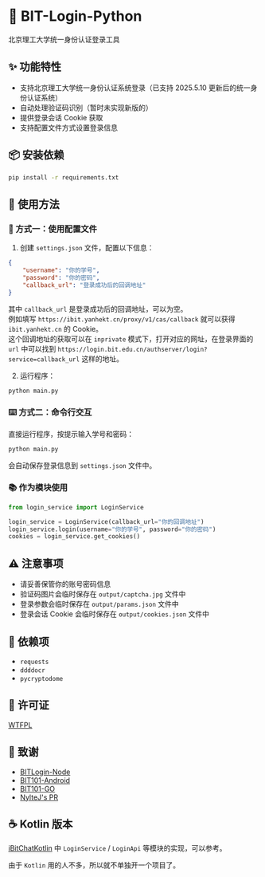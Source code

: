 # 🔑 BIT-Login-Python

北京理工大学统一身份认证登录工具

## ✨ 功能特性

- 支持北京理工大学统一身份认证系统登录（已支持 2025.5.10 更新后的统一身份认证系统）
- 自动处理验证码识别（暂时未实现新版的）
- 提供登录会话 Cookie 获取
- 支持配置文件方式设置登录信息

## 📦 安装依赖

```bash
pip install -r requirements.txt
```

## 🚀 使用方法

### 🔧 方式一：使用配置文件

1. 创建 `settings.json` 文件，配置以下信息：
```json
{
    "username": "你的学号",
    "password": "你的密码",
    "callback_url": "登录成功后的回调地址"
}
```
其中 `callback_url` 是登录成功后的回调地址，可以为空。    
例如填写 `https://ibit.yanhekt.cn/proxy/v1/cas/callback` 就可以获得 `ibit.yanhekt.cn` 的 Cookie。  
这个回调地址的获取可以在 `inprivate` 模式下，打开对应的网址，在登录界面的 `url` 中可以找到 `https://login.bit.edu.cn/authserver/login?service=callback_url` 这样的地址。

2. 运行程序：
```bash
python main.py
```

### ⌨️ 方式二：命令行交互

直接运行程序，按提示输入学号和密码：
```bash
python main.py
```
会自动保存登录信息到 `settings.json` 文件中。

### 📚 作为模块使用

```python
from login_service import LoginService

login_service = LoginService(callback_url="你的回调地址")
login_service.login(username="你的学号", password="你的密码")
cookies = login_service.get_cookies()
```

## ⚠️ 注意事项

- 请妥善保管你的账号密码信息
- 验证码图片会临时保存在 `output/captcha.jpg` 文件中
- 登录参数会临时保存在 `output/params.json` 文件中
- 登录会话 Cookie 会临时保存在 `output/cookies.json` 文件中

## 📌 依赖项

- `requests`
- `ddddocr`
- `pycryptodome`

## 📜 许可证

[WTFPL](LICENSE)

## 🙏 致谢

- [BITLogin-Node](https://github.com/BIT-BOBH/BITLogin-Node)
- [BIT101-Android](https://github.com/BIT101-Dev/BIT101-Android)
- [BIT101-GO](https://github.com/BIT101-Dev/BIT101-GO)
- [NylteJ's PR](https://github.com/BIT101-dev/BIT101-Android/pull/14/commits/4ebe751bfdf650d3aac8e23c50dc4a073e623cee)
## ☕ Kotlin 版本

[iBitChatKotlin](https://github.com/Ri-Nai/iBitChatKotlin/) 中 `LoginService` / `LoginApi` 等模块的实现，可以参考。

由于 `Kotlin` 用的人不多，所以就不单独开一个项目了。
